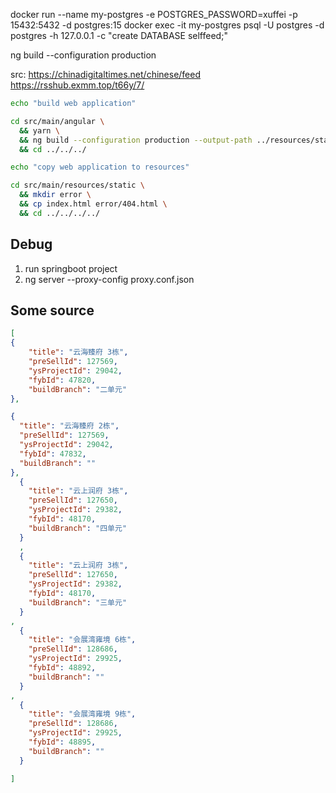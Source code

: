  docker run --name my-postgres -e POSTGRES_PASSWORD=xuffei -p 15432:5432 -d postgres:15
docker exec -it my-postgres psql -U postgres -d postgres -h 127.0.0.1 -c "create DATABASE selffeed;"


 ng build --configuration production


 src:
https://chinadigitaltimes.net/chinese/feed
https://rsshub.exmm.top/t66y/7/


```bash
echo "build web application"

cd src/main/angular \
  && yarn \
  && ng build --configuration production --output-path ../resources/static \
  && cd ../../../

echo "copy web application to resources"

cd src/main/resources/static \
  && mkdir error \
  && cp index.html error/404.html \
  && cd ../../../../


```

## Debug
1. run springboot project
2. ng server --proxy-config proxy.conf.json


## Some source
```json
[
{
    "title": "云海臻府 3栋",
    "preSellId": 127569,
    "ysProjectId": 29042,
    "fybId": 47820,
    "buildBranch": "二单元"
},

{
  "title": "云海臻府 2栋",
  "preSellId": 127569,
  "ysProjectId": 29042,
  "fybId": 47832,
  "buildBranch": ""
},
  {
    "title": "云上润府 3栋",
    "preSellId": 127650,
    "ysProjectId": 29382,
    "fybId": 48170,
    "buildBranch": "四单元"
  }
  ,
  {
    "title": "云上润府 3栋",
    "preSellId": 127650,
    "ysProjectId": 29382,
    "fybId": 48170,
    "buildBranch": "三单元"
  }
,
  {
    "title": "会展湾雍境 6栋",
    "preSellId": 128686,
    "ysProjectId": 29925,
    "fybId": 48892,
    "buildBranch": ""
  }
,
  {
    "title": "会展湾雍境 9栋",
    "preSellId": 128686,
    "ysProjectId": 29925,
    "fybId": 48895,
    "buildBranch": ""
  }

]
```